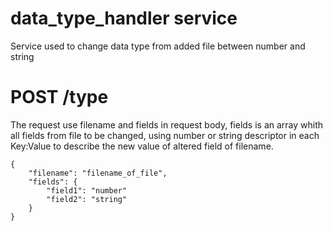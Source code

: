 # data_type_handler service
Service used to change data type from added file between number and string

# POST /type
The request use filename and fields in request body, fields is an array whith all fields from file to be changed, using number or string descriptor in each Key:Value to describe the new value of altered field of filename.
```
{
    "filename": "filename_of_file",
    "fields": {
        "field1": "number"
        "field2": "string"
    }
}
```